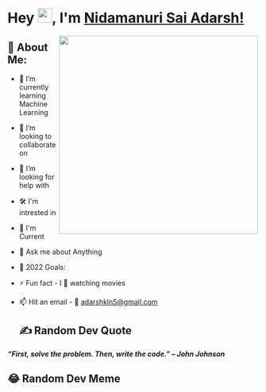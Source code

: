 # Hey <img src="https://github.com/TheDudeThatCode/TheDudeThatCode/blob/master/Assets/Hi.gif" width="29">, I'm [Nidamanuri Sai Adarsh!](https://github.com/Adarsh-N123)
  
  <a href = "https://github.com/Adarsh-N123">
  <img align="right" width="400" height="400" src = "https://github.com/Adarsh-N123/my-personal-resource-repo/blob/main/Nidamanuri_Adarsh.jpg">
  </a>
  
  ## 💫 About Me:

- 🌱 I’m currently learning Machine Learning
- 👯 I’m looking to collaborate on 
- 🤝 I’m looking for help with 
- 🛠 I'm intrested in 
- 🤖 I'm Current 
- 💬 Ask me about Anything
- 🥅 2022 Goals: 
- ⚡ Fun fact - I 💖 watching movies
- 📫 Hit an email - 📧 adarshkln5@gmail.com
  
  ## ✍️ Random Dev Quote
**_“First, solve the problem. Then, write the code.” – John Johnson_**
  
  
  ## 😂 Random Dev Meme
<ima src = "https://github.com/Adarsh-N123/my-personal-resource-repo/5xrzvvp8w0ad3djm5rhq.jpg">
